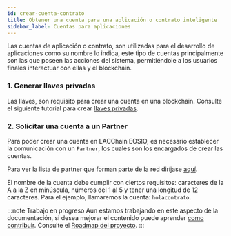 ```yaml
---
id: crear-cuenta-contrato
title: Obtener una cuenta para una aplicación o contrato inteligente
sidebar_label: Cuentas para aplicaciones
---
```


Las cuentas de aplicación o contrato, son utilizadas para el desarrollo de aplicaciones como su nombre lo indica, este tipo de cuentas principalmente son las que poseen las acciones del sistema, permitiéndole a los usuarios finales interactuar con ellas y el blockchain. 

### 1. Generar llaves privadas

Las llaves, son requisito para crear una cuenta en una blockchain. Consulte el siguiente tutorial para crear [llaves privadas](./llaves-privadas).

###  2. Solicitar una cuenta a un Partner

Para poder crear una cuenta en LACChain EOSIO, es necesario establecer la comunicación con un `Partner`, los cuales son los encargados de crear las cuentas.  

Para ver la lista de partner que forman parte de la red diríjase [aquí](./partners).

El nombre de la cuenta debe cumplir con ciertos requisitos: caracteres de la A a la Z en minúscula, números del 1 al 5 y tener una longitud de 12 caracteres. Para el ejemplo, llamaremos la cuenta: `holacontrato`.

:::note Trabajo en progreso
Aun estamos trabajando en este aspecto de la documentación, si desea mejorar el contenido puede aprender [como contribuir](./contribuir). Consulte el [Roadmap del proyecto](../testnet/roadmap).
:::
